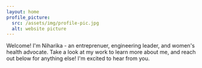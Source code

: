 ```yaml
---
layout: home
profile_picture:
  src: /assets/img/profile-pic.jpg
  alt: website picture
---
```


<p>
  Welcome! I'm Niharika - an entreprenuer, engineering leader, and women's health advocate. Take a look at my work to learn more about me, and reach out below for anything else! I'm excited to hear from you. 
</p>
